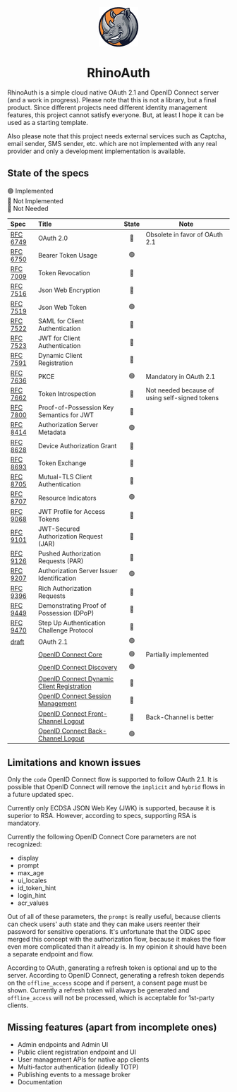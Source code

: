 <p align="center">
  <img src="./logo.png" alt="Logo" width="90">
</p>
<h1 align="center">
  RhinoAuth
</h1>

RhinoAuth is a simple cloud native OAuth 2.1 and OpenID Connect server (and a work in progress). Please note that this is not a library, but a final product. Since different projects need different identity management features, this project cannot satisfy everyone. But, at least I hope it can be used as a starting template.

Also please note that this project needs external services such as Captcha, email sender, SMS sender, etc. which are not implemented with any real provider and only a development implementation is available.

## State of the specs
🟢 Implemented  
🔴 Not Implemented  
🔘 Not Needed

| Spec| Title | State| Note |
| :------------ |:---------------|:-----:| --------- |
| [RFC 6749](https://datatracker.ietf.org/doc/html/rfc6749) | OAuth 2.0 | 🔘 | Obsolete in favor of OAuth 2.1 |
| [RFC 6750](https://datatracker.ietf.org/doc/html/rfc6750) | Bearer Token Usage | 🟢 ||
| [RFC 7009](https://datatracker.ietf.org/doc/html/rfc7009) | Token Revocation | 🔴 ||
| [RFC 7516](https://datatracker.ietf.org/doc/html/rfc7516) | Json Web Encryption | 🔴 ||
| [RFC 7519](https://datatracker.ietf.org/doc/html/rfc7519) | Json Web Token | 🟢 ||
| [RFC 7522](https://datatracker.ietf.org/doc/html/rfc7522) | SAML for Client Authentication | 🔴 ||
| [RFC 7523](https://datatracker.ietf.org/doc/html/rfc7523) | JWT for Client Authentication | 🔴 ||
| [RFC 7591](https://datatracker.ietf.org/doc/html/rfc7591) | Dynamic Client Registration | 🔴 ||
| [RFC 7636](https://datatracker.ietf.org/doc/html/rfc7636) | PKCE | 🟢 | Mandatory in OAuth 2.1 |
| [RFC 7662](https://datatracker.ietf.org/doc/html/rfc7662) | Token Introspection | 🔘 | Not needed because of using self-signed tokens |
| [RFC 7800](https://datatracker.ietf.org/doc/html/rfc7800) | Proof-of-Possession Key Semantics for JWT | 🔴 ||
| [RFC 8414](https://datatracker.ietf.org/doc/html/rfc8414) | Authorization Server Metadata | 🟢 ||
| [RFC 8628](https://datatracker.ietf.org/doc/html/rfc8628) | Device Authorization Grant | 🔴 ||
| [RFC 8693](https://datatracker.ietf.org/doc/html/rfc8693) | Token Exchange | 🔴 ||
| [RFC 8705](https://datatracker.ietf.org/doc/html/rfc8705) | Mutual-TLS Client Authentication | 🔴 ||
| [RFC 8707](https://datatracker.ietf.org/doc/html/rfc8707) | Resource Indicators | 🟢 ||
| [RFC 9068](https://datatracker.ietf.org/doc/html/rfc9068) | JWT Profile for Access Tokens | 🔴 ||
| [RFC 9101](https://datatracker.ietf.org/doc/html/rfc9101) | JWT-Secured Authorization Request (JAR) | 🔴 ||
| [RFC 9126](https://datatracker.ietf.org/doc/html/rfc9126) | Pushed Authorization Requests (PAR) | 🔴 ||
| [RFC 9207](https://datatracker.ietf.org/doc/html/rfc9207) | Authorization Server Issuer Identification | 🟢 ||
| [RFC 9396](https://datatracker.ietf.org/doc/html/rfc9396) | Rich Authorization Requests | 🔴 ||
| [RFC 9449](https://datatracker.ietf.org/doc/html/rfc9449) | Demonstrating Proof of Possession (DPoP) | 🔴 ||
| [RFC 9470](https://datatracker.ietf.org/doc/html/rfc9470) | Step Up Authentication Challenge Protocol | 🔴 ||
| [draft](https://datatracker.ietf.org/doc/html/draft-ietf-oauth-v2-1-13)      | OAuth 2.1 | 🟢 ||
|  | [OpenID Connect Core](https://openid.net/specs/openid-connect-core-1_0.html) | 🟢 | Partially implemented |
|  | [OpenID Connect Discovery](https://openid.net/specs/openid-connect-discovery-1_0.html) | 🟢 ||
|  | [OpenID Connect Dynamic Client Registration](https://openid.net/specs/openid-connect-registration-1_0.html) | 🔴 ||
|  | [OpenID Connect Session Management](https://openid.net/specs/openid-connect-session-1_0.html) | 🔴 ||
|  | [OpenID Connect Front-Channel Logout](https://openid.net/specs/openid-connect-frontchannel-1_0.html) | 🔘 | Back-Channel is better |
|  | [OpenID Connect Back-Channel Logout](https://openid.net/specs/openid-connect-backchannel-1_0.html) | 🟢 ||


## Limitations and known issues

Only the `code` OpenID Connect flow is supported to follow OAuth 2.1. It is possible that OpenID Connect will remove the `implicit` and `hybrid` flows in a future updated spec.

Currently only ECDSA JSON Web Key (JWK) is supported, because it is superior to RSA. However, according to specs, supporting RSA is mandatory.

Currently the following OpenID Connect Core parameters are not recognized:

- display
- prompt
- max_age
- ui_locales
- id_token_hint
- login_hint
- acr_values

Out of all of these parameters, the `prompt` is really useful, because clients can check users' auth state and they can make users reenter their password for sensitive operations. It's unfortunate that the OIDC spec merged this concept with the authorization flow, because it makes the flow even more complicated than it already is. In my opinion it should have been a separate endpoint and flow.

According to OAuth, generating a refresh token is optional and up to the server. According to OpenID Connect, generating a refresh token depends on the `offline_access` scope and if persent, a consent page must be shown.
Currently a refresh token will always be generated and `offline_access` will not be processed, which is acceptable for 1st-party clients.


## Missing features (apart from incomplete ones)

- Admin endpoints and Admin UI
- Public client registration endpoint and UI
- User management APIs for native app clients
- Multi-factor authentication (ideally TOTP)
- Publishing events to a message broker
- Documentation
